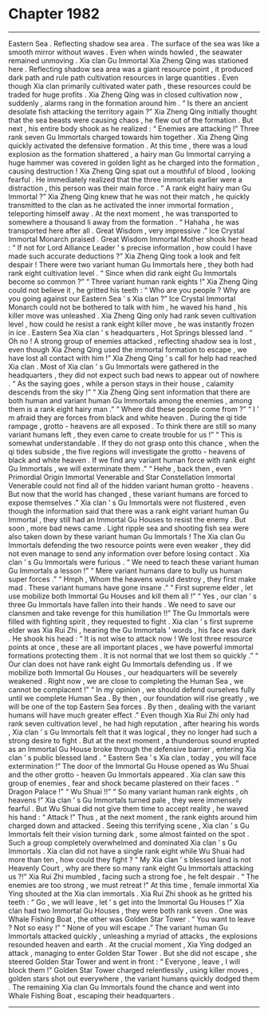 
# Chapter 1982


---

Eastern Sea .
Reflecting shadow sea area .
The surface of the sea was like a smooth mirror without waves . Even when winds howled , the seawater remained unmoving .
Xia clan Gu Immortal Xia Zheng Qing was stationed here .
Reflecting shadow sea area was a giant resource point , it produced dark path and rule path cultivation resources in large quantities . Even though Xia clan primarily cultivated water path , these resources could be traded for huge profits .
Xia Zheng Qing was in closed cultivation now , suddenly , alarms rang in the formation around him .
“ Is there an ancient desolate fish attacking the territory again ?” Xia Zheng Qing initially thought that the sea beasts were causing chaos , he flew out of the formation .
But next , his entire body shook as he realized : “ Enemies are attacking !”
Three rank seven Gu Immortals charged towards him together .
Xia Zheng Qing quickly activated the defensive formation .
At this time , there was a loud explosion as the formation shattered , a hairy man Gu Immortal carrying a huge hammer was covered in golden light as he charged into the formation , causing destruction !
Xia Zheng Qing spat out a mouthful of blood , looking fearful .
He immediately realized that the three immortals earlier were a distraction , this person was their main force .
“ A rank eight hairy man Gu Immortal ?” Xia Zheng Qing knew that he was not their match , he quickly transmitted to the clan as he activated the inner immortal formation , teleporting himself away .
At the next moment , he was transported to somewhere a thousand li away from the formation .
“ Hahaha , he was transported here after all . Great Wisdom , very impressive .” Ice Crystal Immortal Monarch praised .
Great Wisdom Immortal Mother shook her head : “ If not for Lord Alliance Leader ’ s precise information , how could I have made such accurate deductions ?”
Xia Zheng Qing took a look and felt despair !
There were two variant human Gu Immortals here , they both had rank eight cultivation level .
“ Since when did rank eight Gu Immortals become so common ?”
“ Three variant human rank eights !”
Xia Zheng Qing could not believe it , he gritted his teeth : “ Who are you people ? Why are you going against our Eastern Sea ’ s Xia clan ?”
Ice Crystal Immortal Monarch could not be bothered to talk with him , he waved his hand , his killer move was unleashed .
Xia Zheng Qing only had rank seven cultivation level , how could he resist a rank eight killer move , he was instantly frozen in ice .
Eastern Sea Xia clan ’ s headquarters , Hot Springs blessed land .
“ Oh no ! A strong group of enemies attacked , reflecting shadow sea is lost , even though Xia Zheng Qing used the immortal formation to escape , we have lost all contact with him !”
Xia Zheng Qing ’ s call for help had reached Xia clan .
Most of Xia clan ’ s Gu Immortals were gathered in the headquarters , they did not expect such bad news to appear out of nowhere .
“ As the saying goes , while a person stays in their house , calamity descends from the sky !”
“ Xia Zheng Qing sent information that there are both human and variant human Gu Immortals among the enemies , among them is a rank eight hairy man .”
“ Where did these people come from ?”
“ I ’ m afraid they are forces from black and white heaven . During the qi tide rampage , grotto - heavens are all exposed . To think there are still so many variant humans left , they even came to create trouble for us !”
“ This is somewhat understandable . If they do not grasp onto this chance , when the qi tides subside , the five regions will investigate the grotto - heavens of black and white heaven . If we find any variant human force with rank eight Gu Immortals , we will exterminate them .”
“ Hehe , back then , even Primordial Origin Immortal Venerable and Star Constellation Immortal Venerable could not find all of the hidden variant human grotto - heavens . But now that the world has changed , these variant humans are forced to expose themselves .”
Xia clan ’ s Gu Immortals were not flustered , even though the information said that there was a rank eight variant human Gu Immortal , they still had an Immortal Gu Houses to resist the enemy .
But soon , more bad news came .
Light ripple sea and shooting fish sea were also taken down by these variant human Gu Immortals ! The Xia clan Gu Immortals defending the two resource points were even weaker , they did not even manage to send any information over before losing contact .
Xia clan ’ s Gu Immortals were furious .
“ We need to teach these variant human Gu Immortals a lesson !”
“ Mere variant humans dare to bully us human super forces .”
“ Hmph , Whom the heavens would destroy , they first make mad . These variant humans have gone insane .”
“ First supreme elder , let use mobilize both Immortal Gu Houses and kill them all !”
“ Yes , our clan ’ s three Gu Immortals have fallen into their hands . We need to save our clansmen and take revenge for this humiliation !!”
The Gu Immortals were filled with fighting spirit , they requested to fight .
Xia clan ’ s first supreme elder was Xia Rui Zhi , hearing the Gu Immortals ’ words , his face was dark .
He shook his head : “ It is not wise to attack now ! We lost three resource points at once , these are all important places , we have powerful immortal formations protecting them . It is not normal that we lost them so quickly .”
“ Our clan does not have rank eight Gu Immortals defending us . If we mobilize both Immortal Gu Houses , our headquarters will be severely weakened . Right now , we are close to completing the Human Sea , we cannot be complacent !”
“ In my opinion , we should defend ourselves fully until we complete Human Sea . By then , our foundation will rise greatly , we will be one of the top Eastern Sea forces . By then , dealing with the variant humans will have much greater effect .”
Even though Xia Rui Zhi only had rank seven cultivation level , he had high reputation , after hearing his words , Xia clan ’ s Gu Immortals felt that it was logical , they no longer had such a strong desire to fight .
But at the next moment , a thunderous sound erupted as an Immortal Gu House broke through the defensive barrier , entering Xia clan ’ s public blessed land .
“ Eastern Sea ’ s Xia clan , today , you will face extermination !” The door of the Immortal Gu House opened as Wu Shuai and the other grotto - heaven Gu Immortals appeared .
Xia clan saw this group of enemies , fear and shock became plastered on their faces .
“ Dragon Palace !”
“ Wu Shuai !!”
“ So many variant human rank eights , oh heavens !”
Xia clan ’ s Gu Immortals turned pale , they were immensely fearful .
But Wu Shuai did not give them time to accept reality , he waved his hand : “ Attack !”
Thus , at the next moment , the rank eights around him charged down and attacked .
Seeing this terrifying scene , Xia clan ’ s Gu Immortals felt their vision turning dark , some almost fainted on the spot .
Such a group completely overwhelmed and dominated Xia clan ’ s Gu Immortals .
Xia clan did not have a single rank eight while Wu Shuai had more than ten , how could they fight ?
“ My Xia clan ’ s blessed land is not Heavenly Court , why are there so many rank eight Gu Immortals attacking us ?!” Xia Rui Zhi mumbled , facing such a strong foe , he felt despair .
“ The enemies are too strong , we must retreat !” At this time , female immortal Xia Ying shouted at the Xia clan immortals .
Xia Rui Zhi shook as he gritted his teeth : “ Go , we will leave , let ’ s get into the Immortal Gu Houses !”
Xia clan had two Immortal Gu Houses , they were both rank seven .
One was Whale Fishing Boat , the other was Golden Star Tower .
“ You want to leave ? Not so easy !”
“ None of you will escape .”
The variant human Gu Immortals attacked quickly , unleashing a myriad of attacks , the explosions resounded heaven and earth .
At the crucial moment , Xia Ying dodged an attack , managing to enter Golden Star Tower .
But she did not escape , she steered Golden Star Tower and went in front : “ Everyone , leave , I will block them !”
Golden Star Tower charged relentlessly , using killer moves , golden stars shot out everywhere , the variant humans quickly dodged them .
The remaining Xia clan Gu Immortals found the chance and went into Whale Fishing Boat , escaping their headquarters .

---

